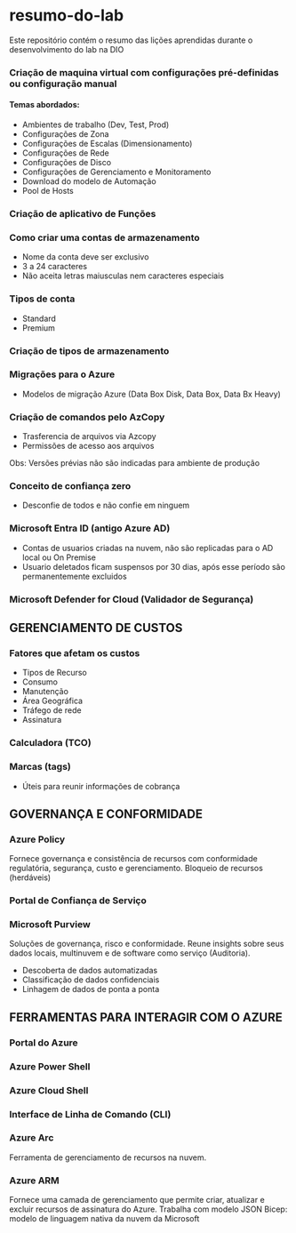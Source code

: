 # resumo-do-lab
Este repositório contém o resumo das lições aprendidas durante o desenvolvimento do lab na DIO

### Criação de maquina virtual com configurações pré-definidas ou configuração manual

#### Temas abordados:
- Ambientes de trabalho (Dev, Test, Prod)
- Configurações de Zona
- Configurações de Escalas (Dimensionamento)
- Configurações de Rede
- Configurações de Disco
- Configurações de Gerenciamento e Monitoramento
- Download do modelo de Automação
- Pool de Hosts

### Criação de aplicativo de Funções

### Como criar uma contas de armazenamento
- Nome da conta deve ser exclusivo
- 3 a 24 caracteres
- Não aceita letras maiusculas nem caracteres especiais

### Tipos de conta
- Standard
- Premium

### Criação de tipos de armazenamento

### Migrações para o Azure
- Modelos de migração Azure (Data Box Disk, Data Box, Data Bx Heavy)

### Criação de comandos pelo AzCopy
- Trasferencia de arquivos via Azcopy
- Permissões de acesso aos arquivos

Obs: Versões prévias não são indicadas para ambiente de produção

### Conceito de confiança zero
- Desconfie de todos e não confie em ninguem

### Microsoft Entra ID (antigo Azure AD)
- Contas de usuarios criadas na nuvem, não são replicadas para o AD local ou On Premise
- Usuario deletados ficam suspensos por 30 dias, após esse período são permanentemente excluidos

### Microsoft Defender for Cloud (Validador de Segurança)

## GERENCIAMENTO DE CUSTOS

### Fatores que afetam os custos
- Tipos de Recurso
- Consumo
- Manutenção
- Área Geográfica
- Tráfego de rede
- Assinatura

### Calculadora (TCO)

### Marcas (tags)
- Úteis para reunir informações de cobrança

## GOVERNANÇA E CONFORMIDADE

### Azure Policy
Fornece governança e consistência de recursos com conformidade regulatória, segurança, custo e gerenciamento.
Bloqueio de recursos (herdáveis)

### Portal de Confiança de Serviço

### Microsoft Purview
Soluções de governança, risco  e conformidade. Reune insights sobre seus dados locais, multinuvem e de software como serviço (Auditoria).
- Descoberta de dados automatizadas
- Classificação de dados confidenciais
- Linhagem de dados de ponta a ponta

## FERRAMENTAS PARA INTERAGIR COM O AZURE

### Portal do Azure

### Azure Power Shell

### Azure Cloud Shell

### Interface de Linha de Comando (CLI)

### Azure Arc
Ferramenta de gerenciamento de recursos na nuvem.

### Azure ARM
Fornece uma camada de gerenciamento que permite criar, atualizar e excluir recursos de assinatura do Azure.
Trabalha com modelo JSON
Bicep: modelo de linguagem nativa da nuvem da Microsoft
